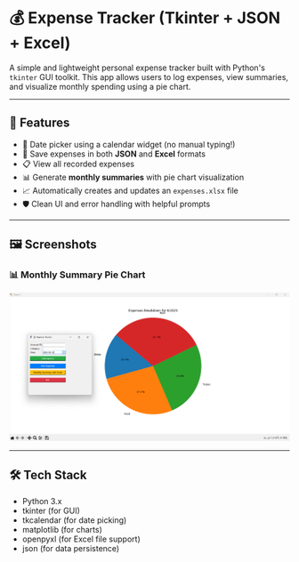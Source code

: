 # 💰 Expense Tracker (Tkinter + JSON + Excel)

A simple and lightweight personal expense tracker built with Python's `tkinter` GUI toolkit. This app allows users to log expenses, view summaries, and visualize monthly spending using a pie chart.

---

## 🚀 Features

- 📅 Date picker using a calendar widget (no manual typing!)
- 📂 Save expenses in both **JSON** and **Excel** formats
- 📋 View all recorded expenses
- 📊 Generate **monthly summaries** with pie chart visualization
- 📈 Automatically creates and updates an `expenses.xlsx` file
- 🛡️ Clean UI and error handling with helpful prompts

---

## 🖼️ Screenshots

### 📊 Monthly Summary Pie Chart

![Pie Chart](screenshot.png)

---

## 🛠️ Tech Stack

- Python 3.x
- tkinter (for GUI)
- tkcalendar (for date picking)
- matplotlib (for charts)
- openpyxl (for Excel file support)
- json (for data persistence)

